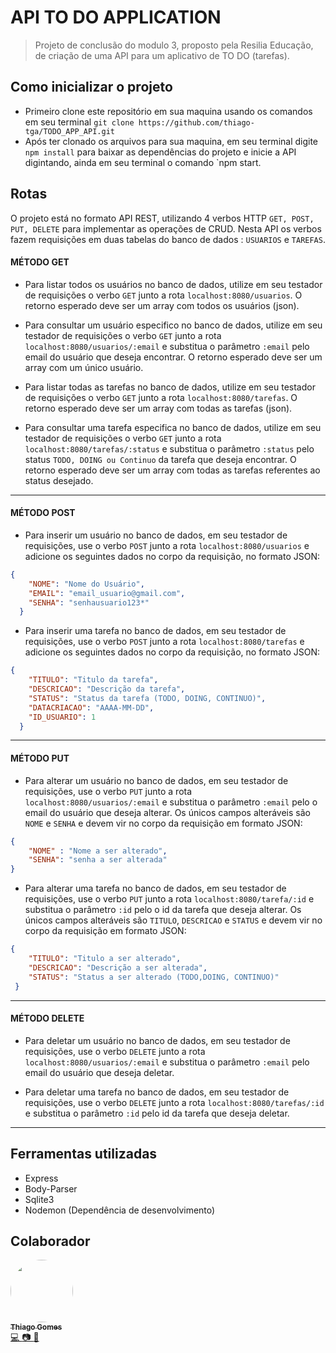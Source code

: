 # API TO DO APPLICATION
> Projeto de conclusão do modulo 3, proposto pela Resilia Educação, de criação de uma API para um aplicativo de TO DO (tarefas). 

## Como inicializar o projeto
- Primeiro clone este repositório em sua maquina usando os comandos em seu terminal `git clone https://github.com/thiago-tga/TODO_APP_API.git`
- Após ter clonado os arquivos para sua maquina, em seu terminal digite `npm install` para baixar as dependências do projeto e inicie a API digintando, ainda em seu terminal o comando `npm start.

## Rotas
O projeto está no formato API REST, utilizando 4 verbos HTTP `GET, POST, PUT, DELETE` para implementar as operações de CRUD. Nesta API os verbos fazem requisições em duas tabelas do banco de dados : `USUARIOS` e `TAREFAS`.
#### MÉTODO GET
- Para listar todos os usuários no banco de dados, utilize em seu testador de requisições o verbo `GET` junto a rota `localhost:8080/usuarios`. O retorno esperado deve ser um array com todos os usuários (json).

- Para consultar um usuário especifico no banco de dados, utilize em seu testador de requisições o verbo `GET` junto a rota `localhost:8080/usuarios/:email` e substitua o parâmetro `:email` pelo email do usuário que deseja encontrar. O retorno esperado deve ser um array com um único usuário.

- Para listar todas as tarefas no banco de dados, utilize em seu testador de requisições o verbo `GET` junto a rota `localhost:8080/tarefas`. O retorno esperado deve ser um array com todas as tarefas (json).

- Para consultar uma tarefa especifica no banco de dados, utilize em seu testador de requisições o verbo `GET` junto a rota `localhost:8080/tarefas/:status` e substitua o parâmetro `:status` pelo status `TODO, DOING ou Continuo` da tarefa que deseja encontrar. O retorno esperado deve ser um array com todas as tarefas referentes ao status desejado.
---
#### MÉTODO POST 
- Para inserir um usuário no banco de dados, em seu testador de requisições, use o verbo `POST` junto a rota `localhost:8080/usuarios` e adicione os seguintes dados no corpo da requisição, no formato JSON:
```json
{
    "NOME": "Nome do Usuário",
    "EMAIL": "email_usuario@gmail.com",
    "SENHA": "senhausuario123*"
  }
```
- Para inserir uma tarefa no banco de dados, em seu testador de requisições, use o verbo `POST` junto a rota `localhost:8080/tarefas` e adicione os seguintes dados no corpo da requisição, no formato JSON:
```json
{
    "TITULO": "Titulo da tarefa",
    "DESCRICAO": "Descrição da tarefa",
    "STATUS": "Status da tarefa (TODO, DOING, CONTINUO)",
    "DATACRIACAO": "AAAA-MM-DD",
    "ID_USUARIO": 1
  }
```
---
#### MÉTODO PUT
- Para alterar um usuário no banco de dados, em seu testador de requisições, use o verbo `PUT` junto a rota `localhost:8080/usuarios/:email` e substitua o parâmetro `:email` pelo o email do usuário que deseja alterar. Os únicos campos alteráveis são `NOME` e `SENHA` e devem vir no corpo da requisição em formato JSON:
```json
{
	"NOME" : "Nome a ser alterado",
	"SENHA": "senha a ser alterada"
}
```
- Para alterar uma tarefa no banco de dados, em seu testador de requisições, use o verbo `PUT` junto a rota `localhost:8080/tarefa/:id` e substitua o parâmetro `:id` pelo o id da tarefa que deseja alterar. Os únicos campos alteráveis são `TITULO`, `DESCRICAO` e `STATUS` e devem vir no corpo da requisição em formato JSON:
```json
{
    "TITULO": "Titulo a ser alterado",
    "DESCRICAO": "Descrição a ser alterada",
    "STATUS": "Status a ser alterado (TODO,DOING, CONTINUO)"
 }
```
---
#### MÉTODO DELETE
- Para deletar um usuário no banco de dados, em seu testador de requisições, use o verbo `DELETE` junto a rota `localhost:8080/usuarios/:email` e substitua o parâmetro `:email` pelo email do usuário que deseja deletar.

- Para deletar uma tarefa no banco de dados, em seu testador de requisições, use o verbo `DELETE` junto a rota `localhost:8080/tarefas/:id` e substitua o parâmetro `:id` pelo id da tarefa que deseja deletar.
---
## Ferramentas utilizadas
- Express
- Body-Parser
- Sqlite3
- Nodemon (Dependência de desenvolvimento)
## Colaborador
<a href="https://github.com/thiago-tga"><img style="border-radius: 50%;" src="https://media-exp1.licdn.com/dms/image/C4D03AQHR-AZMVpN9iA/profile-displayphoto-shrink_400_400/0/1610584257602?e=1616025600&v=beta&t=-nYa_s1xQjXgPNRmpIPf1EWWFsXH3Px7dHmpzEMj-2I" width="100px;" alt=""/><br /><sub><b>Thiago Gomes</b></sub>
      </a>
      <br />
      <a href="https://github.com/thiago-tga" title="GitHub">💻
      <a href="https://www.instagram.com/thiaguio/" title="instagram">📷
      <a href="https://www.linkedin.com/in/thiago-araujo-23761115a/" title="linkedin">💼
      </a>